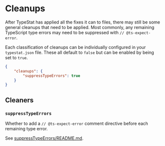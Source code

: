 # Cleanups

After TypeStat has applied all the fixes it can to files, there may still be some general cleanups that need to be applied.
Most commonly, any remaining TypeScript type errors may need to be suppressed with `// @ts-expect-error`.

Each classification of cleanups can be individually configured in your `typestat.json` file.
These all default to `false` but can be enabled by being set to `true`.

```json
{
    "cleanups": {
        "suppressTypeErrors": true
    }
}
```

## Cleaners

### `suppressTypeErrors`

Whether to add a `// @ts-expect-error` comment directive before each remaining type error.

See [suppressTypeErrors/README.md](../src/cleanups/builtin/suppressTypeErrors/README.md).
